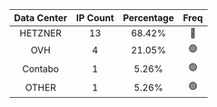 | Data Center | IP Count | Percentage | Freq |
|:------------:|:--------:|:-----------:|:-----:|
| HETZNER | 13 | 68.42% | 🔴 |
| OVH | 4 | 21.05% | 🟢 |
| Contabo | 1 | 5.26% | 🟢 |
| OTHER | 1 | 5.26% | 🟢 |